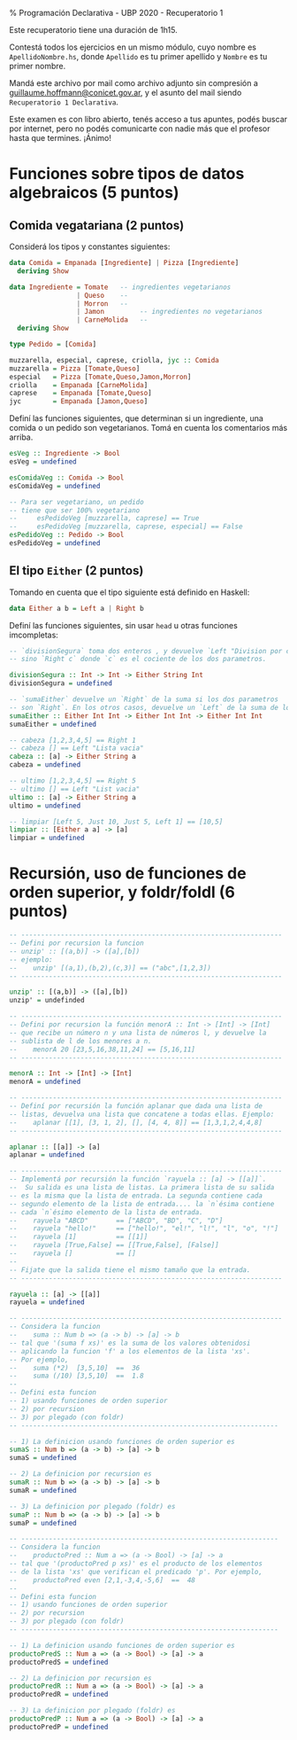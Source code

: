 % Programación Declarativa - UBP 2020 - Recuperatorio 1

Este recuperatorio tiene una duración de 1h15.

Contestá todos los ejercicios en un mismo módulo,
cuyo nombre es `ApellidoNombre.hs`, donde
`Apellido` es tu primer apellido y `Nombre` es tu
primer nombre.

Mandá este archivo por mail como archivo adjunto sin
compresión a <guillaume.hoffmann@conicet.gov.ar>, y el asunto del mail
siendo `Recuperatorio 1 Declarativa`.

Este examen es con libro abierto, tenés acceso a tus apuntes,
podés buscar por internet, pero no podés comunicarte con nadie más
que el profesor hasta que termines. ¡Ánimo!

# Funciones sobre tipos de datos algebraicos (5 puntos)

## Comida vegatariana (2 puntos)

Considerá los tipos y constantes siguientes:

~~~haskell
data Comida = Empanada [Ingrediente] | Pizza [Ingrediente]
  deriving Show

data Ingrediente = Tomate   -- ingredientes vegetarianos
                 | Queso    --
                 | Morron   --
                 | Jamon         -- ingredientes no vegetarianos
                 | CarneMolida   --
  deriving Show

type Pedido = [Comida]

muzzarella, especial, caprese, criolla, jyc :: Comida
muzzarella = Pizza [Tomate,Queso]
especial   = Pizza [Tomate,Queso,Jamon,Morron]
criolla    = Empanada [CarneMolida]
caprese    = Empanada [Tomate,Queso]
jyc        = Empanada [Jamon,Queso]
~~~

Definí las funciones siguientes, que determinan si un
ingrediente, una comida o un pedido son vegetarianos.
Tomá en cuenta los comentarios más arriba.

~~~haskell
esVeg :: Ingrediente -> Bool
esVeg = undefined

esComidaVeg :: Comida -> Bool
esComidaVeg = undefined

-- Para ser vegetariano, un pedido
-- tiene que ser 100% vegetariano
--     esPedidoVeg [muzzarella, caprese] == True
--     esPedidoVeg [muzzarella, caprese, especial] == False
esPedidoVeg :: Pedido -> Bool
esPedidoVeg = undefined
~~~

## El tipo `Either` (2 puntos)

Tomando en cuenta que el tipo siguiente está definido en Haskell:

~~~haskell
data Either a b = Left a | Right b
~~~

Definí las funciones siguientes, sin usar `head` u otras funciones imcompletas:

~~~haskell
-- `divisionSegura` toma dos enteros , y devuelve `Left "Division por cero"` si el segundo es cero,
-- sino `Right c` donde `c` es el cociente de los dos parametros.

divisionSegura :: Int -> Int -> Either String Int
divisionSegura = undefined

-- `sumaEither` devuelve un `Right` de la suma si los dos parametros
-- son `Right`. En los otros casos, devuelve un `Left` de la suma de los enteros provistos.
sumaEither :: Either Int Int -> Either Int Int -> Either Int Int
sumaEither = undefined

-- cabeza [1,2,3,4,5] == Right 1
-- cabeza [] == Left "Lista vacia"
cabeza :: [a] -> Either String a
cabeza = undefined

-- ultimo [1,2,3,4,5] == Right 5
-- ultimo [] == Left "List vacia"
ultimo :: [a] -> Either String a
ultimo = undefined

-- limpiar [Left 5, Just 10, Just 5, Left 1] == [10,5] 
limpiar :: [Either a a] -> [a]
limpiar = undefined
~~~

# Recursión, uso de funciones de orden superior, y foldr/foldl (6 puntos)

~~~haskell
-- ------------------------------------------------------------------
-- Defini por recursion la funcion
-- unzip' :: [(a,b)] -> ([a],[b])
-- ejemplo:
--    unzip' [(a,1),(b,2),(c,3)] == ("abc",[1,2,3])
-- ------------------------------------------------------------------

unzip' :: [(a,b)] -> ([a],[b])
unzip' = undefinded

-- ------------------------------------------------------------------
-- Defini por recursion la función menorA :: Int -> [Int] -> [Int]
-- que recibe un número n y una lista de números l, y devuelve la
-- sublista de l de los menores a n. 
--    menorA 20 [23,5,16,38,11,24] == [5,16,11]
-- ------------------------------------------------------------------

menorA :: Int -> [Int] -> [Int]
menorA = undefined

-- ------------------------------------------------------------------
-- Definí por recursión la función aplanar que dada una lista de
-- listas, devuelva una lista que concatene a todas ellas. Ejemplo:
--    aplanar [[1], [3, 1, 2], [], [4, 4, 8]] == [1,3,1,2,4,4,8]
-- ------------------------------------------------------------------

aplanar :: [[a]] -> [a]
aplanar = undefined

-- ------------------------------------------------------------------
-- Implementá por recursión la función `rayuela :: [a] -> [[a]]`.
--  Su salida es una lista de listas. La primera lista de su salida
-- es la misma que la lista de entrada. La segunda contiene cada
-- segundo elemento de la lista de entrada.... la `n`ésima contiene
-- cada `n`ésimo elemento de la lista de entrada.
--    rayuela "ABCD"       == ["ABCD", "BD", "C", "D"]
--    rayuela "hello!"     == ["hello!", "el!", "l!", "l", "o", "!"]
--    rayuela [1]          == [[1]]
--    rayuela [True,False] == [[True,False], [False]]
--    rayuela []           == []
--
-- Fijate que la salida tiene el mismo tamaño que la entrada.
-- ------------------------------------------------------------------

rayuela :: [a] -> [[a]]
rayuela = undefined

-- ------------------------------------------------------------------
-- Considera la funcion
--    suma :: Num b => (a -> b) -> [a] -> b
-- tal que '(suma f xs)' es la suma de los valores obtenidosi
-- aplicando la funcion 'f' a los elementos de la lista 'xs'.
-- Por ejemplo,
--    suma (*2)  [3,5,10]  ==  36
--    suma (/10) [3,5,10]  ==  1.8
--
-- Defini esta funcion
-- 1) usando funciones de orden superior
-- 2) por recursion
-- 3) por plegado (con foldr)
-- -----------------------------------------------------------------

-- 1) La definicion usando funciones de orden superior es
sumaS :: Num b => (a -> b) -> [a] -> b
sumaS = undefined

-- 2) La definicion por recursion es
sumaR :: Num b => (a -> b) -> [a] -> b
sumaR = undefined

-- 3) La definicion por plegado (foldr) es
sumaP :: Num b => (a -> b) -> [a] -> b
sumaP = undefined

-- -----------------------------------------------------------------
-- Considera la funcion
--    productoPred :: Num a => (a -> Bool) -> [a] -> a
-- tal que '(productoPred p xs)' es el producto de los elementos
-- de la lista 'xs' que verifican el predicado 'p'. Por ejemplo,
--    productoPred even [2,1,-3,4,-5,6]  ==  48
--
-- Defini esta funcion
-- 1) usando funciones de orden superior
-- 2) por recursion
-- 3) por plegado (con foldr)
-- -----------------------------------------------------------------

-- 1) La definicion usando funciones de orden superior es
productoPredS :: Num a => (a -> Bool) -> [a] -> a
productoPredS = undefined

-- 2) La definicion por recursion es
productoPredR :: Num a => (a -> Bool) -> [a] -> a
productoPredR = undefined

-- 3) La definicion por plegado (foldr) es
productoPredP :: Num a => (a -> Bool) -> [a] -> a
productoPredP = undefined
~~~
